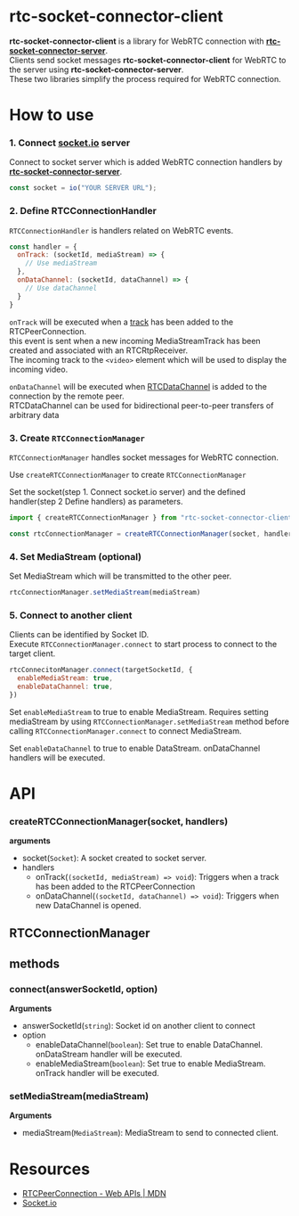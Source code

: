 # rtc-socket-connector-client

**rtc-socket-connector-client** is a library for WebRTC connection with [**rtc-socket-connector-server**](https://github.com/jungdu/rtc-socket-connector-server).  
Clients send socket messages **rtc-socket-connector-client** for WebRTC to the server using **rtc-socket-connector-server**.  
These two libraries simplify the process required for WebRTC connection.




# How to use

### 1. Connect [socket.io](https://socket.io/) server
Connect to socket server which is added WebRTC connection handlers by [**rtc-socket-connector-server**](https://github.com/jungdu/rtc-socket-connector-server). 

```javascript
const socket = io("YOUR SERVER URL");
```

### 2. Define RTCConnectionHandler

```RTCConnectionHandler``` is handlers related on WebRTC events.


```javascript
const handler = {
  onTrack: (socketId, mediaStream) => {
    // Use mediaStream
  },
  onDataChannel: (socketId, dataChannel) => {
    // Use dataChannel
  }
}

```
```onTrack``` will be executed when a [track](https://developer.mozilla.org/en-US/docs/Web/API/RTCPeerConnection/track_event) has been added to the RTCPeerConnection.  
 this event is sent when a new incoming MediaStreamTrack has been created and associated with an RTCRtpReceiver.   
The incoming track to the ```<video>``` element which will be used to display the incoming video.

```onDataChannel``` will be executed when [RTCDataChannel](https://developer.mozilla.org/en-US/docs/Web/API/RTCDataChannel) is added to the connection by the remote peer.  
RTCDataChannel can be used for bidirectional peer-to-peer transfers of arbitrary data
   

### 3. Create ```RTCConnectionManager```
```RTCConnectionManager``` handles socket messages for WebRTC connection.  

Use ```createRTCConnectionManager``` to create ```RTCConnectionManager```

Set the socket(step 1. Connect socket.io server) and the defined handler(step 2 Define handlers) as parameters. 

```javascript
import { createRTCConnectionManager } from "rtc-socket-connector-client";

const rtcConnectionManager = createRTCConnectionManager(socket, handler);
```

### 4. Set MediaStream (optional)
Set MediaStream which will be transmitted to the other peer.

```javascript
rtcConnectionManager.setMediaStream(mediaStream)
```

### 5. Connect to another client
Clients can be identified by Socket ID.  
Execute ```RTCConnectionManager.connect``` to start process to connect to the target client.   
```javascript
rtcConnecitonManager.connect(targetSocketId, {
  enableMediaStream: true,
  enableDataChannel: true,
})
```
Set ```enableMediaStream``` to true to enable MediaStream. Requires setting mediaStream by using ```RTCConnectionManager.setMediaStream``` method before calling  ```RTCConnectionManager.connect``` to connect MediaStream.

Set ```enableDataChannel``` to true to enable DataStream. onDataChannel handlers will be executed.


# API

### createRTCConnectionManager(socket, handlers)
**arguments**
- socket(```Socket```): A socket created to socket server.
- handlers
  - onTrack(```(socketId, mediaStream) => void```): Triggers when a track has been added to the RTCPeerConnection
  - onDataChannel(```(socketId, dataChannel) => void```): Triggers when new DataChannel is opened.

## RTCConnectionManager
## methods
### connect(answerSocketId, option)
**Arguments**
- answerSocketId(```string```): Socket id on another client to connect
- option
  - enableDataChannel(```boolean```): Set true to enable DataChannel. onDataStream handler will be executed.
  - enableMediaStream(```boolean```): Set true to enable MediaStream. onTrack handler will be executed.

### setMediaStream(mediaStream)
**Arguments**
- mediaStream(```MediaStream```): MediaStream to send to connected client.


# Resources
- [RTCPeerConnection - Web APIs | MDN](https://developer.mozilla.org/en-US/docs/Web/API/RTCPeerConnection)
- [Socket.io](https://socket.io/)
